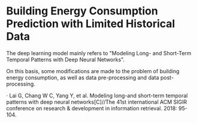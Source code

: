 # Building Energy Consumption Prediction with Limited Historical Data
 
The deep learning model mainly refers to "Modeling Long- and Short-Term Temporal Patterns with Deep Neural Networks". 

On this basis, some modifications are made to the problem of building energy consumption, as well as data pre-processing and data post-processing.

· Lai G, Chang W C, Yang Y, et al. Modeling long-and short-term temporal patterns with deep neural networks[C]//The 41st international ACM SIGIR conference on research & development in information retrieval. 2018: 95-104.
